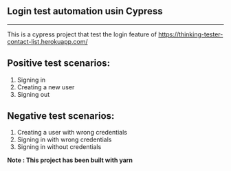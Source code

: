 ## Login test automation usin Cypress

---
This is a cypress project that test the login feature of https://thinking-tester-contact-list.herokuapp.com/

## Positive test scenarios:
1. Signing in
2. Creating a new user
3. Signing out

## Negative test scenarios:
1. Creating a user with wrong credentials
2. Signing in with wrong credentials
3. Signing in without credentials

__Note : This project has been built with yarn__
